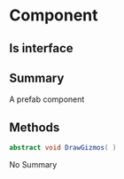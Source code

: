 # Component

## Is interface

## Summary

A prefab component
## Methods

```c#
abstract void DrawGizmos( ) 
```
No Summary

